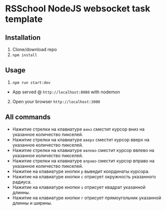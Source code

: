 # RSSchool NodeJS websocket task template

## Installation
1. Clone/download repo
2. `npm install`

## Usage
1. `npm run start:dev`
* App served @ `http://localhost:8080` with nodemon
2. Open your browser `http://localhost:3000`

## All commands
- Нажитие стрелки на клавиатуре `винз` сместит курсор вниз на указанное количество пикселей.
- Нажитие стрелки на клавиатуре `вверх` сместит курсор вверх на указанное количество пикселей.
- Нажитие стрелки на клавиатуре `ввлево` сместит курсор ввлево на указанное количество пикселей.
- Нажитие стрелки на клавиатуре `вправо` сместит курсор вправо на указанное количество пикселей.
- Нажитие на клавиатуре кнопки `p` выведит координаты курсора.
- Нажитие на клавиатуре кнопки `с` отрисует окружность указанного радиуса.
- Нажитие на клавиатуре кнопки `s` отрисует квадрат указанной длинны.
- Нажитие на клавиатуре кнопки `r` отрисует прямоугольник указанной длинны и ширины.